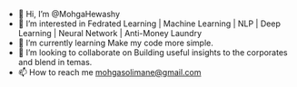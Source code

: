 - 👋 Hi, I’m @MohgaHewashy
- 👀 I’m interested in Fedrated Learning | Machine Learning | NLP | Deep Learning | Neural Network | Anti-Money Laundry
- 🌱 I’m currently learning Make my code more simple.
- 💞️ I’m looking to collaborate on Building useful insights to the corporates and blend in temas.
- 📫 How to reach me mohgasolimane@gmail.com

<!---
MohgaHewashy/MohgaHewashy is a ✨ special ✨ repository because its `README.md` (this file) appears on your GitHub profile.
You can click the Preview link to take a look at your changes.
--->
